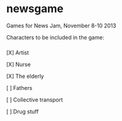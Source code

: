 newsgame
========

Games for News Jam, November 8-10 2013


Characters to be included in the game:
###
[X] Artist

[X] Nurse

[X] The elderly

[ ] Fathers

[ ] Collective transport

[ ] Drug stuff
